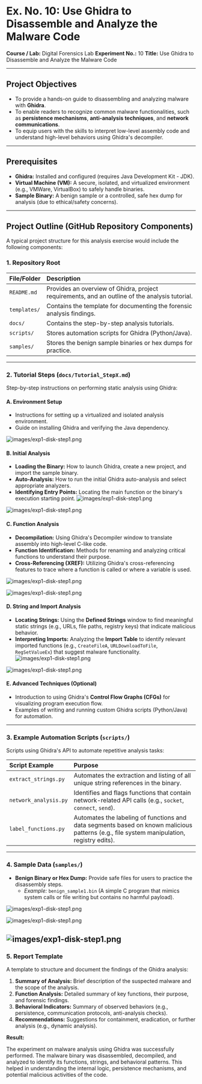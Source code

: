 # Ex. No. 10: Use Ghidra to Disassemble and Analyze the Malware Code

**Course / Lab:** Digital Forensics Lab
**Experiment No.:** 10
**Title:** Use Ghidra to Disassemble and Analyze the Malware Code

---

## Project Objectives

* To provide a hands-on guide to disassembling and analyzing malware with **Ghidra**.
* To enable readers to recognize common malware functionalities, such as **persistence mechanisms**, **anti-analysis techniques**, and **network communications**.
* To equip users with the skills to interpret low-level assembly code and understand high-level behaviors using Ghidra's decompiler.

---

## Prerequisites

* **Ghidra:** Installed and configured (requires Java Development Kit - JDK).
* **Virtual Machine (VM):** A secure, isolated, and virtualized environment (e.g., VMWare, VirtualBox) to safely handle binaries.
* **Sample Binary:** A benign sample or a controlled, safe hex dump for analysis (due to ethical/safety concerns).


---

## Project Outline (GitHub Repository Components)

A typical project structure for this analysis exercise would include the following components:

### 1. Repository Root

| File/Folder | Description |
| :--- | :--- |
| `README.md` | Provides an overview of Ghidra, project requirements, and an outline of the analysis tutorial. |
| `templates/` | Contains the template for documenting the forensic analysis findings. |
| `docs/` | Contains the step-by-step analysis tutorials. |
| `scripts/` | Stores automation scripts for Ghidra (Python/Java). |
| `samples/` | Stores the benign sample binaries or hex dumps for practice. |

---

### 2. Tutorial Steps (`docs/Tutorial_StepX.md`)

Step-by-step instructions on performing static analysis using Ghidra:

#### A. Environment Setup
* Instructions for setting up a virtualized and isolated analysis environment.
* Guide on installing Ghidra and verifying the Java dependency.

![images/exp1-disk-step1.png](https://github.com/baddiputi/Digital-Forensic-Lab-Exercises/blob/97de06473d645e6627f8ffd9004efdb5c19742a8/images/10.18.png)

#### B. Initial Analysis
* **Loading the Binary:** How to launch Ghidra, create a new project, and import the sample binary.
* **Auto-Analysis:** How to run the initial Ghidra auto-analysis and select appropriate analyzers.
* **Identifying Entry Points:** Locating the main function or the binary's execution starting point.
![images/exp1-disk-step1.png](https://github.com/baddiputi/Digital-Forensic-Lab-Exercises/blob/97de06473d645e6627f8ffd9004efdb5c19742a8/images/10.15.png)


![images/exp1-disk-step1.png](https://github.com/baddiputi/Digital-Forensic-Lab-Exercises/blob/97de06473d645e6627f8ffd9004efdb5c19742a8/images/10.14.png)

#### C. Function Analysis
* **Decompilation:** Using Ghidra's Decompiler window to translate assembly into high-level C-like code.
* **Function Identification:** Methods for renaming and analyzing critical functions to understand their purpose.
* **Cross-Referencing (XREF):** Utilizing Ghidra's cross-referencing features to trace where a function is called or where a variable is used.

![images/exp1-disk-step1.png](https://github.com/baddiputi/Digital-Forensic-Lab-Exercises/blob/97de06473d645e6627f8ffd9004efdb5c19742a8/images/10.11.png)

![images/exp1-disk-step1.png](https://github.com/baddiputi/Digital-Forensic-Lab-Exercises/blob/97de06473d645e6627f8ffd9004efdb5c19742a8/images/10.10.png)

#### D. String and Import Analysis
* **Locating Strings:** Using the **Defined Strings** window to find meaningful static strings (e.g., URLs, file paths, registry keys) that indicate malicious behavior.
* **Interpreting Imports:** Analyzing the **Import Table** to identify relevant imported functions (e.g., `CreateFileA`, `URLDownloadToFile`, `RegSetValueEx`) that suggest malware functionality.
![images/exp1-disk-step1.png](https://github.com/baddiputi/Digital-Forensic-Lab-Exercises/blob/97de06473d645e6627f8ffd9004efdb5c19742a8/images/10.9.png)

![images/exp1-disk-step1.png](https://github.com/baddiputi/Digital-Forensic-Lab-Exercises/blob/97de06473d645e6627f8ffd9004efdb5c19742a8/images/10.7.png)

#### E. Advanced Techniques (Optional)
* Introduction to using Ghidra's **Control Flow Graphs (CFGs)** for visualizing program execution flow.
* Examples of writing and running custom Ghidra scripts (Python/Java) for automation.

---

### 3. Example Automation Scripts (`scripts/`)

Scripts using Ghidra's API to automate repetitive analysis tasks:

| Script Example | Purpose |
| :--- | :--- |
| `extract_strings.py` | Automates the extraction and listing of all unique string references in the binary. |
| `network_analysis.py` | Identifies and flags functions that contain network-related API calls (e.g., `socket`, `connect`, `send`). |
| `label_functions.py` | Automates the labeling of functions and data segments based on known malicious patterns (e.g., file system manipulation, registry edits). |

---

### 4. Sample Data (`samples/`)

* **Benign Binary or Hex Dump:** Provide safe files for users to practice the disassembly steps.
    * *Example:* `benign_sample1.bin` (A simple C program that mimics system calls or file writing but contains no harmful payload).

![images/exp1-disk-step1.png](https://github.com/baddiputi/Digital-Forensic-Lab-Exercises/blob/97de06473d645e6627f8ffd9004efdb5c19742a8/images/10.4.png)

![images/exp1-disk-step1.png](https://github.com/baddiputi/Digital-Forensic-Lab-Exercises/blob/97de06473d645e6627f8ffd9004efdb5c19742a8/images/10.3.png)


![images/exp1-disk-step1.png](https://github.com/baddiputi/Digital-Forensic-Lab-Exercises/blob/97de06473d645e6627f8ffd9004efdb5c19742a8/images/10.2.png)
---

### 5. Report Template

A template to structure and document the findings of the Ghidra analysis:

1.  **Summary of Analysis:** Brief description of the suspected malware and the scope of the analysis.
2.  **Function Analysis:** Detailed summary of key functions, their purpose, and forensic findings.
3.  **Behavioral Indicators:** Summary of observed behaviors (e.g., persistence, communication protocols, anti-analysis checks).
4.  **Recommendations:** Suggestions for containment, eradication, or further analysis (e.g., dynamic analysis).

**Result:**

The experiment on malware analysis using Ghidra was successfully performed. The malware binary was disassembled, decompiled, and analyzed to identify its functions, strings, and behavioral patterns. This helped in understanding the internal logic, persistence mechanisms, and potential malicious activities of the code.